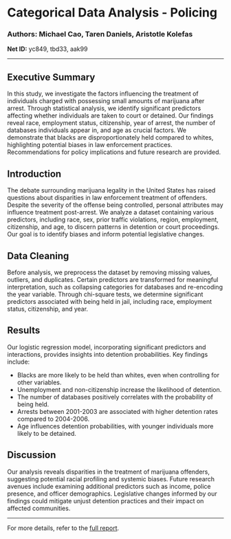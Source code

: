# Categorical Data Analysis - Policing

### Authors: Michael Cao, Taren Daniels, Aristotle Kolefas  
**Net ID:** yc849, tbd33, aak99  

---

## Executive Summary

In this study, we investigate the factors influencing the treatment of individuals charged with possessing small amounts of marijuana after arrest. Through statistical analysis, we identify significant predictors affecting whether individuals are taken to court or detained. Our findings reveal race, employment status, citizenship, year of arrest, the number of databases individuals appear in, and age as crucial factors. We demonstrate that blacks are disproportionately held compared to whites, highlighting potential biases in law enforcement practices. Recommendations for policy implications and future research are provided.

## Introduction

The debate surrounding marijuana legality in the United States has raised questions about disparities in law enforcement treatment of offenders. Despite the severity of the offense being controlled, personal attributes may influence treatment post-arrest. We analyze a dataset containing various predictors, including race, sex, prior traffic violations, region, employment, citizenship, and age, to discern patterns in detention or court proceedings. Our goal is to identify biases and inform potential legislative changes.

## Data Cleaning

Before analysis, we preprocess the dataset by removing missing values, outliers, and duplicates. Certain predictors are transformed for meaningful interpretation, such as collapsing categories for databases and re-encoding the year variable. Through chi-square tests, we determine significant predictors associated with being held in jail, including race, employment status, citizenship, and year.

## Results

Our logistic regression model, incorporating significant predictors and interactions, provides insights into detention probabilities. Key findings include:

- Blacks are more likely to be held than whites, even when controlling for other variables.
- Unemployment and non-citizenship increase the likelihood of detention.
- The number of databases positively correlates with the probability of being held.
- Arrests between 2001-2003 are associated with higher detention rates compared to 2004-2006.
- Age influences detention probabilities, with younger individuals more likely to be detained.

## Discussion

Our analysis reveals disparities in the treatment of marijuana offenders, suggesting potential racial profiling and systemic biases. Future research avenues include examining additional predictors such as income, police presence, and officer demographics. Legislative changes informed by our findings could mitigate unjust detention practices and their impact on affected communities.

---

For more details, refer to the [full report](https://github.com/mic-cao/Policing/blob/main/Written%20Report.pdf).
